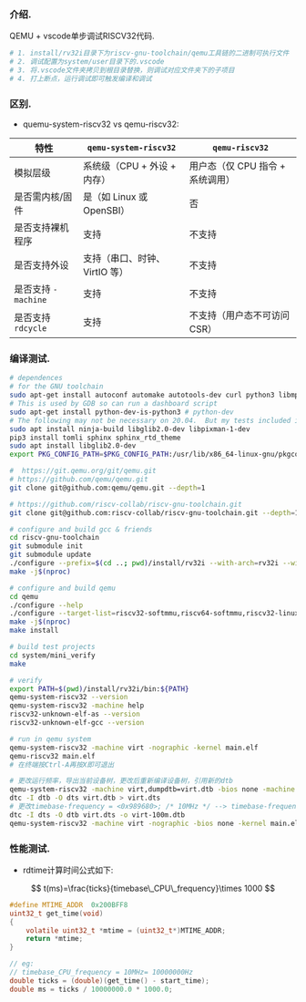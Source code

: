 ### 介绍.

QEMU + vscode单步调试RISCV32代码.

```sh
# 1. install/rv32i目录下为riscv-gnu-toolchain/qemu工具链的二进制可执行文件
# 2. 调试配置为system/user目录下的.vscode
# 3. 将.vscode文件夹拷贝到根目录替换，则调试对应文件夹下的子项目
# 4. 打上断点，运行调试即可触发编译和调试
```

### 区别.

- quemu-system-riscv32 vs qemu-riscv32:

| 特性              | `qemu-system-riscv32` | `qemu-riscv32`       |
| --------------- | --------------------- | -------------------- |
| 模拟层级            | 系统级（CPU + 外设 + 内存）    | 用户态（仅 CPU 指令 + 系统调用） |
| 是否需内核/固件        | 是（如 Linux 或 OpenSBI）  | 否                    |
| 是否支持裸机程序        | 支持                    | 不支持                  |
| 是否支持外设          | 支持（串口、时钟、VirtIO 等）    | 不支持                  |
| 是否支持 `-machine` | 支持                    | 不支持                  |
| 是否支持 `rdcycle`  | 支持                    | 不支持（用户态不可访问 CSR）     |

### 编译测试.

```sh
# dependences
# for the GNU toolchain
sudo apt-get install autoconf automake autotools-dev curl python3 libmpc-dev libmpfr-dev libgmp-dev gawk build-essential bison flex texinfo gperf libtool patchutils bc zlib1g-dev libexpat-dev
# This is used by GDB so can run a dashboard script
sudo apt-get install python-dev-is-python3 # python-dev
# The following may not be necessary on 20.04.  But my tests included it.
sudo apt install ninja-build libglib2.0-dev libpixman-1-dev
pip3 install tomli sphinx sphinx_rtd_theme
sudo apt install libglib2.0-dev
export PKG_CONFIG_PATH=$PKG_CONFIG_PATH:/usr/lib/x86_64-linux-gnu/pkgconfig/

#  https://git.qemu.org/git/qemu.git
# https://github.com/qemu/qemu.git
git clone git@github.com:qemu/qemu.git --depth=1

# https://github.com/riscv-collab/riscv-gnu-toolchain.git
git clone git@github.com:riscv-collab/riscv-gnu-toolchain.git --depth=1

# configure and build gcc & friends
cd riscv-gnu-toolchain
git submodule init
git submodule update
./configure --prefix=$(cd ..; pwd)/install/rv32i --with-arch=rv32i --with-multilib-generator="rv32i-ilp32--;rv32ima-ilp32--;rv32imafd-ilp32--"
make -j$(nproc)

# configure and build qemu
cd qemu
./configure --help
./configure --target-list=riscv32-softmmu,riscv64-softmmu,riscv32-linux-user,riscv64-linux-user --prefix=$(cd ..; pwd)/install/rv32i --enable-tools --enable-debug
make -j$(nproc)
make install

# build test projects
cd system/mini_verify
make

# verify
export PATH=$(pwd)/install/rv32i/bin:${PATH}
qemu-system-riscv32 --version
qemu-system-riscv32 -machine help
riscv32-unknown-elf-as --version
riscv32-unknown-elf-gcc --version

# run in qemu system
qemu-system-riscv32 -machine virt -nographic -kernel main.elf
qemu-riscv32 main.elf
# 在终端按Ctrl-A再按X即可退出

# 更改运行频率，导出当前设备树，更改后重新编译设备树，引用新的dtb
qemu-system-riscv32 -machine virt,dumpdtb=virt.dtb -bios none -machine dumpdtb=virt.dtb
dtc -I dtb -O dts virt.dtb > virt.dts
# 更改timebase-frequency = <0x989680>; /* 10MHz */ --> timebase-frequency = <0x5f5e100>;   /* 100 MHz */
dtc -I dts -O dtb virt.dts -o virt-100m.dtb
qemu-system-riscv32 -machine virt -nographic -bios none -kernel main.elf -dtb virt-100m.dtb
```


### 性能测试.

- rdtime计算时间公式如下:

$$
t(ms)=\frac{ticks}{timebase\_CPU\_frequency}\times 1000
$$

```c
#define MTIME_ADDR  0x200BFF8
uint32_t get_time(void) 
{
    volatile uint32_t *mtime = (uint32_t*)MTIME_ADDR;
    return *mtime;
}

// eg:
// timebase_CPU_frequency = 10MHz= 10000000Hz
double ticks = (double)(get_time() - start_time);
double ms = ticks / 10000000.0 * 1000.0;
```